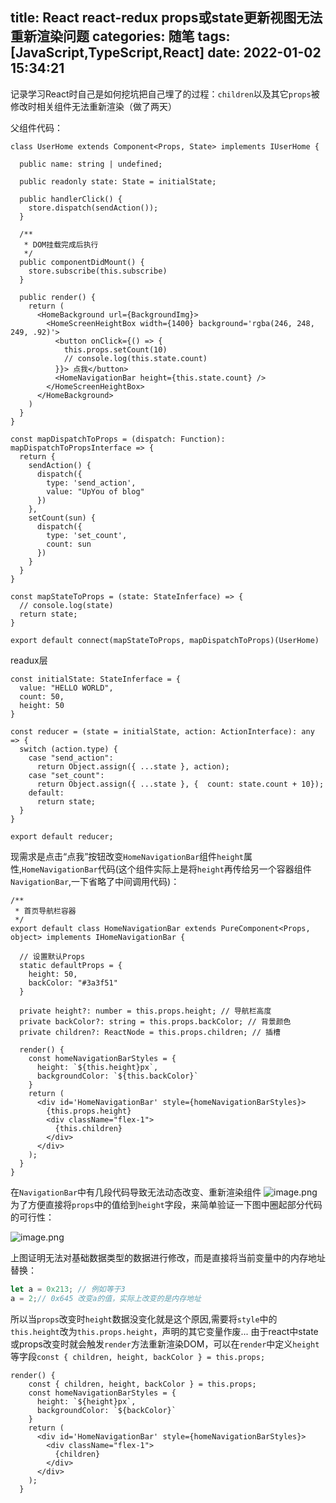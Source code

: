 title: React react-redux props或state更新视图无法重新渲染问题
categories: 随笔
tags: [JavaScript,TypeScript,React]
date: 2022-01-02 15:34:21
---
记录学习React时自己是如何挖坑把自己埋了的过程：`children`以及其它`props`被修改时相关组件无法重新渲染（做了两天）

父组件代码：
```tsx
class UserHome extends Component<Props, State> implements IUserHome {

  public name: string | undefined;

  public readonly state: State = initialState;

  public handlerClick() {
    store.dispatch(sendAction());
  }

  /**
   * DOM挂载完成后执行
   */
  public componentDidMount() {
    store.subscribe(this.subscribe)
  }

  public render() {
    return (
      <HomeBackground url={BackgroundImg}>
        <HomeScreenHeightBox width={1400} background='rgba(246, 248, 249, .92)'>
          <button onClick={() => {
            this.props.setCount(10)
            // console.log(this.state.count)
          }}> 点我</button>
          <HomeNavigationBar height={this.state.count} />
        </HomeScreenHeightBox>
      </HomeBackground> 
    )
  }
}

const mapDispatchToProps = (dispatch: Function): mapDispatchToPropsInterface => {
  return {
    sendAction() {
      dispatch({
        type: 'send_action',
        value: "UpYou of blog"
      })
    },
    setCount(sun) {
      dispatch({
        type: 'set_count',
        count: sun
      })
    }
  }
}

const mapStateToProps = (state: StateInferface) => {
  // console.log(state)
  return state;
}

export default connect(mapStateToProps, mapDispatchToProps)(UserHome)
```

readux层
```tsx
const initialState: StateInferface = {
  value: "HELLO WORLD",
  count: 50,
  height: 50
}

const reducer = (state = initialState, action: ActionInterface): any => {
  switch (action.type) {
    case "send_action":
      return Object.assign({ ...state }, action);
    case "set_count": 
      return Object.assign({ ...state }, {  count: state.count + 10});
    default:
      return state;
  }
}

export default reducer;
```
现需求是点击“点我”按钮改变`HomeNavigationBar`组件`height`属性,`HomeNavigationBar`代码(这个组件实际上是将`height`再传给另一个容器组件`NavigationBar`,一下省略了中间调用代码)：
```tsx
/**
 * 首页导航栏容器
 */
export default class HomeNavigationBar extends PureComponent<Props, object> implements IHomeNavigationBar {

  // 设置默认Props
  static defaultProps = {
    height: 50,
    backColor: "#3a3f51"
  }

  private height?: number = this.props.height; // 导航栏高度
  private backColor?: string = this.props.backColor; // 背景颜色
  private children?: ReactNode = this.props.children; // 插槽

  render() {
    const homeNavigationBarStyles = {
      height: `${this.height}px`,
      backgroundColor: `${this.backColor}`
    }
    return (
      <div id='HomeNavigationBar' style={homeNavigationBarStyles}>
        {this.props.height}
        <div className="flex-1">
          {this.children}
        </div>
      </div>
    );
  }
}

```

在`NavigationBar`中有几段代码导致无法动态改变、重新渲染组件
![image.png](http://qiniu-note-image.ctong.top//note/images/202201021532823.png)
为了方便直接将`props`中的值给到`height`字段，来简单验证一下图中圈起部分代码的可行性：

![image.png](http://qiniu-note-image.ctong.top//note/images/202201021533565.png)

上图证明无法对基础数据类型的数据进行修改，而是直接将当前变量中的内存地址替换：
```js
let a = 0x213; // 例如等于3
a = 2;// 0x645 改变a的值，实际上改变的是内存地址
```
所以当`props`改变时`height`数据没变化就是这个原因,需要将`style`中的`this.height`改为`this.props.height`，声明的其它变量作废...
由于react中state或props改变时就会触发`render`方法重新渲染DOM，可以在`render`中定义`height`等字段`const { children, height, backColor } = this.props;`
```tsx
render() {
    const { children, height, backColor } = this.props;
    const homeNavigationBarStyles = {
      height: `${height}px`,
      backgroundColor: `${backColor}`
    }
    return (
      <div id='HomeNavigationBar' style={homeNavigationBarStyles}>
        <div className="flex-1">
          {children}
        </div>
      </div>
    );
  }
```